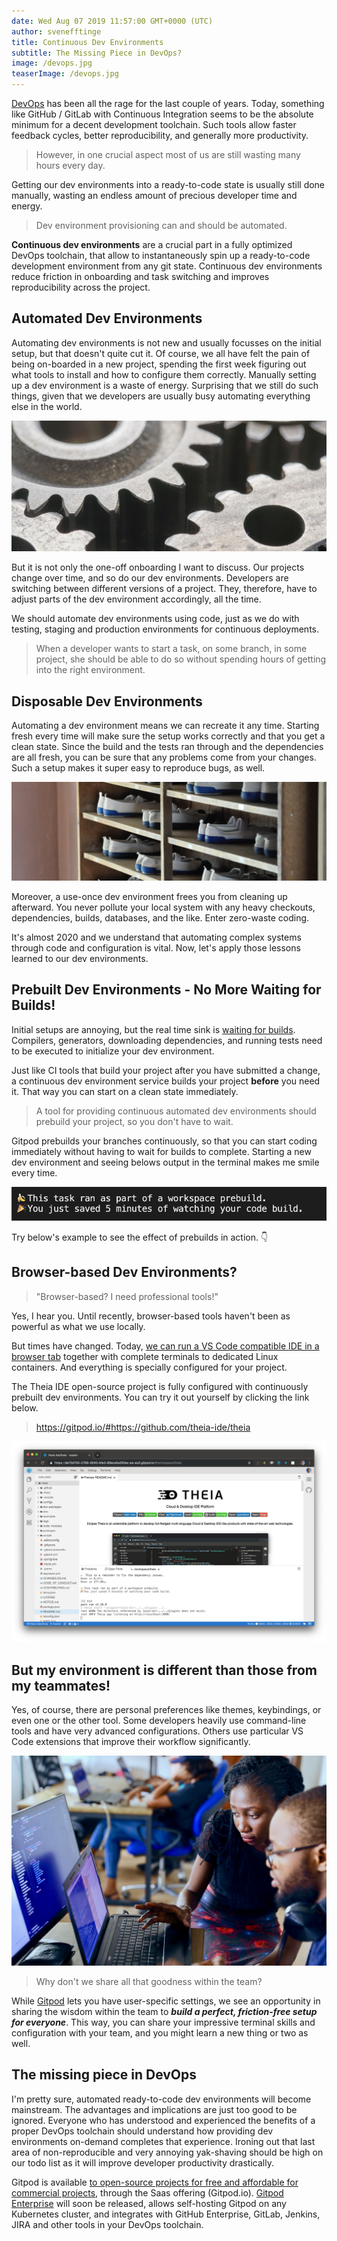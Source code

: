 ```yaml
---
date: Wed Aug 07 2019 11:57:00 GMT+0000 (UTC)
author: svenefftinge
title: Continuous Dev Environments
subtitle: The Missing Piece in DevOps?
image: /devops.jpg
teaserImage: /devops.jpg
---
```


[DevOps](https://en.wikipedia.org/wiki/DevOps) has been all the rage for the last couple of years. Today, something like GitHub / GitLab with Continuous Integration seems to be the absolute minimum for a decent development toolchain. Such tools allow faster feedback cycles, better reproducibility, and generally more productivity.

> However, in one crucial aspect most of us are still wasting many hours every day.

Getting our dev environments into a ready-to-code state is usually still done manually, wasting an endless amount of precious developer time and energy.

> Dev environment provisioning can and should be automated.

**Continuous dev environments** are a crucial part in a fully optimized DevOps toolchain, that allow to instantaneously spin up a ready-to-code development environment from any git state. Continuous dev environments reduce friction in onboarding and task switching and improves reproducibility across the project.

## Automated Dev Environments
Automating dev environments is not new and usually focusses on the initial setup, but that doesn't quite cut it. Of course, we all have felt the pain of being on-boarded in a new project, spending the first week figuring out what tools to install and how to configure them correctly. Manually setting up a dev environment is a waste of energy. Surprising that we still do such things, given that we developers are usually busy automating everything else in the world.

![disposable dev environments](./continuous-dev-environment-in-devops/gears.jpg)

But it is not only the one-off onboarding I want to discuss. Our projects change over time, and so do our dev environments. Developers are switching between different versions of a project. They, therefore, have to adjust parts of the dev environment accordingly, all the time.

We should automate dev environments using code, just as we do with testing, staging and production environments for continuous deployments.

> When a developer wants to start a task, on some branch, in some project, she should be able to do so without spending hours of getting into the right environment.

## Disposable Dev Environments

Automating a dev environment means we can recreate it any time. Starting fresh every time will make sure the setup works correctly and that you get a clean state. Since the build and the tests ran through and the dependencies are all fresh, you can be sure that any problems come from your changes. Such a setup makes it super easy to reproduce bugs, as well.

![disposable dev environments](./continuous-dev-environment-in-devops/same-shoes.jpg)

Moreover, a use-once dev environment frees you from cleaning up afterward. You never pollute your local system with any heavy checkouts, dependencies, builds, databases, and the like. Enter zero-waste coding.

It's almost 2020 and we understand that automating complex systems through code and configuration is vital. Now, let's apply those lessons learned to our dev environments.

## Prebuilt Dev Environments - No More Waiting for Builds!

Initial setups are annoying, but the real time sink is [waiting for builds](/blog/prebuilds). Compilers, generators, downloading dependencies, and running tests need to be executed to initialize your dev environment.

Just like CI tools that build your project after you have submitted a change, a continuous dev environment service builds your project **before** you need it. That way you can start on a clean state immediately.

> A tool for providing continuous automated dev environments should prebuild your project, so you don't have to wait.

Gitpod prebuilds your branches continuously, so that you can start coding immediately without having to wait for builds to complete. Starting a new dev environment and seeing belows output in the terminal makes me smile every time.

![🍌 This task ran as part of a workspace prebuild. 🎉 You just saved 5 minutes of watching your code build.](./continuous-dev-environment-in-devops/prebuilds.png)

Try below's example to see the effect of prebuilds in action. 👇

## Browser-based Dev Environments?

> "Browser-based? I need professional tools!"

Yes, I hear you. Until recently, browser-based tools haven't been as powerful as what we use locally.

But times have changed. Today, [we can run a VS Code compatible IDE in a browser tab](https://theia-ide.org) together with complete terminals to dedicated Linux containers. And everything is specially configured for your project.

The Theia IDE open-source project is fully configured with continuously prebuilt dev environments. You can try it out yourself by clicking the link below.

> https://gitpod.io/#https://github.com/theia-ide/theia

![Individual](./continuous-dev-environment-in-devops/theia.png)

## But my environment is different than those from my teammates!
Yes, of course, there are personal preferences like themes, keybindings, or even one or the other tool. Some developers heavily use command-line tools and have very advanced configurations. Others use particular VS Code extensions that improve their workflow significantly.

![Individual](./continuous-dev-environment-in-devops/share.jpg)

> Why don't we share all that goodness within the team?

While [Gitpod](/) lets you have user-specific settings, we see an opportunity in sharing the wisdom within the team to ***build a perfect, friction-free setup for everyone***. This way, you can share your impressive terminal skills and configuration with your team, and you might learn a new thing or two as well.

## The missing piece in DevOps
I'm pretty sure, automated ready-to-code dev environments will become mainstream. The advantages and implications are just too good to be ignored. Everyone who has understood and experienced the benefits of a proper DevOps toolchain should understand how providing dev environments on-demand completes that experience. Ironing out that last area of non-reproducible and very annoying yak-shaving should be high on our todo list as it will improve developer productivity drastically.

Gitpod is available [to open-source projects for free and affordable for commercial projects](/pricing), through the Saas offering (Gitpod.io). [Gitpod Enterprise](/pricing#enterprise) will soon be released, allows self-hosting Gitpod on any Kubernetes cluster, and integrates with GitHub Enterprise, GitLab, Jenkins, JIRA and other tools in your DevOps toolchain.
